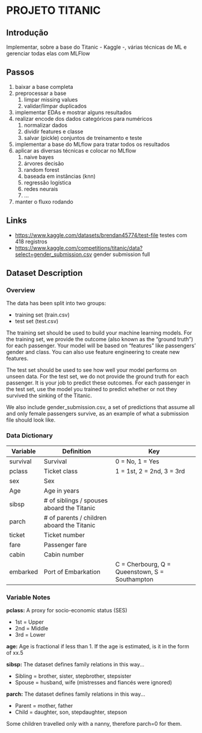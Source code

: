 PROJETO TITANIC
===============

## Introdução

Implementar, sobre a base do Titanic - Kaggle -, várias técnicas de ML e gerenciar todas elas com MLFlow


## Passos

1. baixar a base completa
2. preprocessar a base
   1. limpar missing values
   2. validar/limpar duplicados
3. implementar EDAs e mostrar alguns resultados
4. realizar encode dos dados categóricos para numéricos
   1. normalizar dados
   2. dividir features e classe
   3. salvar (pickle) conjuntos de treinamento e teste
5. implementar a base do MLflow para tratar todos os resultados  
6. aplicar as diversas técnicas e colocar no MLflow
   1. naive bayes
   2. árvores decisão
   3. random forest
   4. baseada em instâncias (knn)
   5. regressão logística
   6. redes neurais 
   8. ...
7.  manter o fluxo rodando

## Links

* https://www.kaggle.com/datasets/brendan45774/test-file testes com 418 registros
* https://www.kaggle.com/competitions/titanic/data?select=gender_submission.csv gender submission full

## Dataset Description

### Overview
The data has been split into two groups:

* training set (train.csv)
* test set (test.csv)

The training set should be used to build your machine learning models. For the training set, we provide the outcome (also known as the “ground truth”) for each passenger. Your model will be based on “features” like passengers’ gender and class. You can also use feature engineering to create new features.

The test set should be used to see how well your model performs on unseen data. For the test set, we do not provide the ground truth for each passenger. It is your job to predict these outcomes. For each passenger in the test set, use the model you trained to predict whether or not they survived the sinking of the Titanic.

We also include gender_submission.csv, a set of predictions that assume all and only female passengers survive, as an example of what a submission file should look like.

### Data Dictionary

Variable|Definition|Key
--------|----------|---
survival|Survival|0 = No, 1 = Yes
pclass|Ticket class|1 = 1st, 2 = 2nd, 3 = 3rd
sex|Sex|
Age|Age in years|
sibsp|# of siblings / spouses aboard the Titanic|
parch|# of parents / children aboard the Titanic|
ticket|Ticket number|
fare|Passenger fare|
cabin|Cabin number|
embarked|Port of Embarkation|C = Cherbourg, Q = Queenstown, S = Southampton

### Variable Notes
**pclass:** A proxy for socio-economic status (SES)
* 1st = Upper
* 2nd = Middle
* 3rd = Lower

**age:** Age is fractional if less than 1. If the age is estimated, is it in the form of xx.5

**sibsp:** The dataset defines family relations in this way...

* Sibling = brother, sister, stepbrother, stepsister
* Spouse = husband, wife (mistresses and fiancés were ignored)

**parch:** The dataset defines family relations in this way...
* Parent = mother, father
* Child = daughter, son, stepdaughter, stepson

Some children travelled only with a nanny, therefore parch=0 for them.